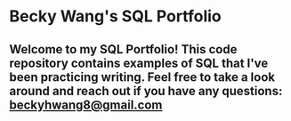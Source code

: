 # **Becky Wang**'s SQL Portfolio

## Welcome to my SQL Portfolio! This code repository contains examples of SQL that I've been practicing writing. Feel free to take a look around and reach out if you have any questions: beckyhwang8@gmail.com
